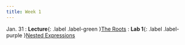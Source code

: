 ```yaml
---
title: Week 1
---
```


Jan. 31
: **Lecture**{: .label .label-green }[The Roots](https://docs.google.com/presentation/d/1NnZpu8_QtxVeEmbIRz8CHJAAP1Ekt-Q0mixJzEhok0w/edit?usp=sharing)
: **Lab 1**{: .label .label-purple }[Nested Expressions](#)
